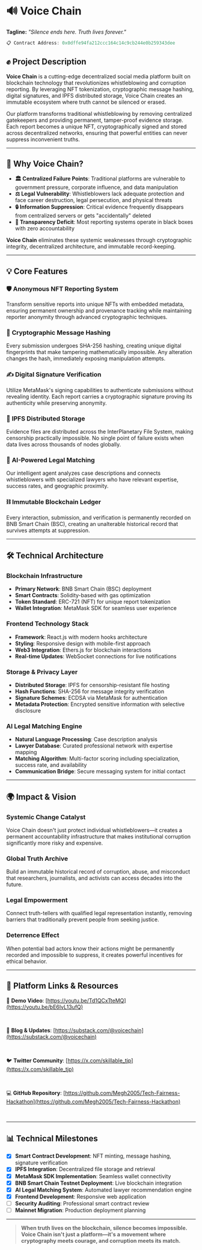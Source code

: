# 🔊 Voice Chain  

**Tagline:** *"Silence ends here. Truth lives forever."*

```javascript
📋 Contract Address: 0x0dffe94fa212ccc164c14c9cb244e0b259343dee
```

## ✊ Project Description

**Voice Chain** is a cutting-edge decentralized social media platform built on blockchain technology that revolutionizes whistleblowing and corruption reporting. By leveraging NFT tokenization, cryptographic message hashing, digital signatures, and IPFS distributed storage, Voice Chain creates an immutable ecosystem where truth cannot be silenced or erased.

Our platform transforms traditional whistleblowing by removing centralized gatekeepers and providing permanent, tamper-proof evidence storage. Each report becomes a unique NFT, cryptographically signed and stored across decentralized networks, ensuring that powerful entities can never suppress inconvenient truths.

---

## 🧩 Why Voice Chain?

- **🏛️ Centralized Failure Points**: Traditional platforms are vulnerable to government pressure, corporate influence, and data manipulation
- **⚖️ Legal Vulnerability**: Whistleblowers lack adequate protection and face career destruction, legal persecution, and physical threats
- **🔒 Information Suppression**: Critical evidence frequently disappears from centralized servers or gets "accidentally" deleted
- **🌊 Transparency Deficit**: Most reporting systems operate in black boxes with zero accountability

**Voice Chain** eliminates these systemic weaknesses through cryptographic integrity, decentralized architecture, and immutable record-keeping.

---

## 💡 Core Features

### 🛡️ **Anonymous NFT Reporting System**

Transform sensitive reports into unique NFTs with embedded metadata, ensuring permanent ownership and provenance tracking while maintaining reporter anonymity through advanced cryptographic techniques.

### 🔐 **Cryptographic Message Hashing**

Every submission undergoes SHA-256 hashing, creating unique digital fingerprints that make tampering mathematically impossible. Any alteration changes the hash, immediately exposing manipulation attempts.

### ✍️ **Digital Signature Verification**

Utilize MetaMask's signing capabilities to authenticate submissions without revealing identity. Each report carries a cryptographic signature proving its authenticity while preserving anonymity.

### 📡 **IPFS Distributed Storage**

Evidence files are distributed across the InterPlanetary File System, making censorship practically impossible. No single point of failure exists when data lives across thousands of nodes globally.

### 🤖 **AI-Powered Legal Matching**

Our intelligent agent analyzes case descriptions and connects whistleblowers with specialized lawyers who have relevant expertise, success rates, and geographic proximity.

### ⛓️ **Immutable Blockchain Ledger**

Every interaction, submission, and verification is permanently recorded on BNB Smart Chain (BSC), creating an unalterable historical record that survives attempts at suppression.

---

## 🛠️ Technical Architecture

### **Blockchain Infrastructure**

- **Primary Network**: BNB Smart Chain (BSC) deployment
- **Smart Contracts**: Solidity-based with gas optimization
- **Token Standard**: ERC-721 (NFT) for unique report tokenization
- **Wallet Integration**: MetaMask SDK for seamless user experience

### **Frontend Technology Stack**

- **Framework**: React.js with modern hooks architecture
- **Styling**: Responsive design with mobile-first approach
- **Web3 Integration**: Ethers.js for blockchain interactions
- **Real-time Updates**: WebSocket connections for live notifications

### **Storage & Privacy Layer**

- **Distributed Storage**: IPFS for censorship-resistant file hosting
- **Hash Functions**: SHA-256 for message integrity verification
- **Signature Schemes**: ECDSA via MetaMask for authentication
- **Metadata Protection**: Encrypted sensitive information with selective disclosure

### **AI Legal Matching Engine**

- **Natural Language Processing**: Case description analysis
- **Lawyer Database**: Curated professional network with expertise mapping
- **Matching Algorithm**: Multi-factor scoring including specialization, success rate, and availability
- **Communication Bridge**: Secure messaging system for initial contact

---

## 🌍 Impact & Vision

### **Systemic Change Catalyst**

Voice Chain doesn't just protect individual whistleblowers—it creates a permanent accountability infrastructure that makes institutional corruption significantly more risky and expensive.

### **Global Truth Archive**

Build an immutable historical record of corruption, abuse, and misconduct that researchers, journalists, and activists can access decades into the future.

### **Legal Empowerment**

Connect truth-tellers with qualified legal representation instantly, removing barriers that traditionally prevent people from seeking justice.

### **Deterrence Effect**

When potential bad actors know their actions might be permanently recorded and impossible to suppress, it creates powerful incentives for ethical behavior.

---

## 🚀 Platform Links & Resources

🎥 **Demo Video**: [https://youtu.be/Td1QCxTteMQ](https://youtu.be/bE6IvL13ufQ)

<br/>

📰 **Blog & Updates**: [https://substack.com/@voicechain](https://substack.com/@voicechain)

<br/>

🐦 **Twitter Community**: [https://x.com/skillable_tjp](https://x.com/skillable_tjp)

<br/>

💻 **GitHub Repository**: [https://github.com/Megh2005/Tech-Fairness-Hackathon](https://github.com/Megh2005/Tech-Fairness-Hackathon)

<br/>

---

## 📊 Technical Milestones

- [x] **Smart Contract Development**: NFT minting, message hashing, signature verification
- [x] **IPFS Integration**: Decentralized file storage and retrieval
- [x] **MetaMask SDK Implementation**: Seamless wallet connectivity
- [x] **BNB Smart Chain Testnet Deployment**: Live blockchain integration
- [x] **AI Legal Matching System**: Automated lawyer recommendation engine
- [x] **Frontend Development**: Responsive web application
- [ ] **Security Auditing**: Professional smart contract review
- [ ] **Mainnet Migration**: Production deployment planning

---

> **When truth lives on the blockchain, silence becomes impossible. Voice Chain isn't just a platform—it's a movement where cryptography meets courage, and corruption meets its match.**